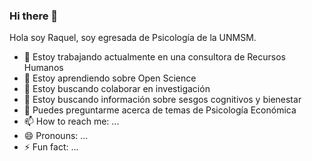 ### Hi there 👋

Hola soy Raquel, soy egresada de Psicología de la UNMSM.

- 🔭 Estoy trabajando actualmente en una consultora de Recursos Humanos
- 🌱 Estoy aprendiendo sobre Open Science
- 👯 Estoy buscando colaborar en investigación
- 🤔 Estoy buscando información sobre sesgos cognitivos y bienestar
- 💬 Puedes preguntarme acerca de temas de Psicología Económica
- 📫 How to reach me: ...
- 😄 Pronouns: ...
- ⚡ Fun fact: ...


